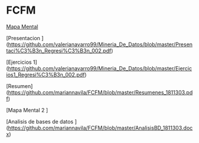 # FCFM
 
[Mapa Mental ](https://github.com/mariannavila/FCFM/blob/master/Mapa1.pdf)
 
[Presentacion ] (https://github.com/valerianavarro99/Mineria_De_Datos/blob/master/Presentaci%C3%B3n_Regresi%C3%B3n_002.pdf)
 
[Ejercicios 1] (https://github.com/valerianavarro99/Mineria_De_Datos/blob/master/Ejercicios1_Regresi%C3%B3n_002.pdf)
 
[Resumen] (https://github.com/mariannavila/FCFM/blob/master/Resumenes_1811303.pdf)
 
[Mapa Mental 2 ]
 
[Analisis de bases de datos ] (https://github.com/mariannavila/FCFM/blob/master/AnalisisBD_1811303.docx)
